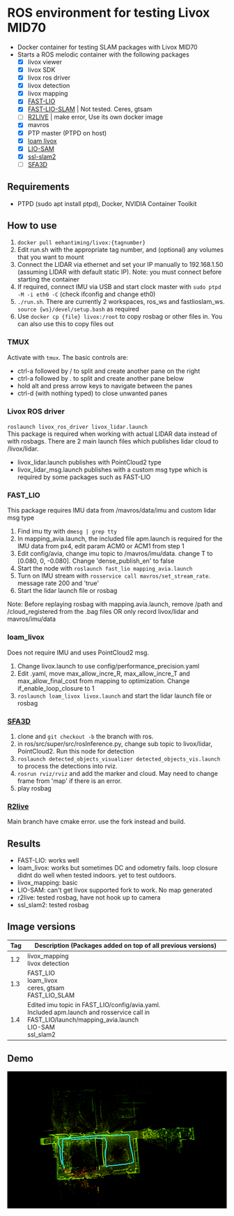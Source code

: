 # ROS environment for testing Livox MID70
- Docker container for testing SLAM packages with Livox MID70
- Starts a ROS melodic container with the following packages
    - [x] livox viewer
    - [x] livox SDK
    - [x] livox ros driver
    - [x] livox detection
    - [x] livox mapping 
    - [x] [FAST-LIO](https://github.com/DinoHub/FAST_LIO) 
    - [x] [FAST-LIO-SLAM](https://github.com/gisbi-kim/FAST_LIO_SLAM) | Not tested. Ceres, gtsam
    - [ ] [R2LIVE](https://github.com/hku-mars/r2live) | make error, Use its own docker image
    - [x] mavros
    - [x] PTP master (PTPD on host)
    - [x] [loam livox](https://github.com/hku-mars/loam_livox)   
    - [x] [LIO-SAM](https://github.com/Innopolis-UAV-Team/LIO-SAM/tree/livox)  
    - [x] [ssl-slam2](https://github.com/wh200720041/ssl_slam2)
    - [ ] [SFA3D](https://github.com/maudzung/SFA3D/tree/ea0222c1b35489dc35d8452c989c4b014e20e0da)

## Requirements
- PTPD (sudo apt install ptpd), Docker, NVIDIA Container Toolkit  

## How to use
1. `docker pull eehantiming/livox:{tagnumber}`  
2. Edit run.sh with the appropriate tag number, and (optional) any volumes that you want to mount 
3. Connect the LIDAR via ethernet and set your IP manually to 192.168.1.50 (assuming LIDAR with default static IP). Note: you must connect before starting the container
4. If required, connect IMU via USB and start clock master with `sudo ptpd -M -i eth0 -C` (check ifconfig and change eth0)
5. `./run.sh`. There are currently 2 workspaces, ros_ws and fastlioslam_ws. `source {ws}/devel/setup.bash` as required  
6. Use `docker cp {file} livox:/root` to copy rosbag or other files in. You can also use this to copy files out  

### TMUX
Activate with `tmux`. The basic controls are:  
- ctrl-a followed by / to split and create another pane on the right  
- ctrl-a followed by . to split and create another pane below  
- hold alt and press arrow keys to navigate between the panes  
- ctrl-d (with nothing typed) to close unwanted panes  

### Livox ROS driver
`roslaunch livox_ros_driver livox_lidar.launch`  
This package is required when working with actual LIDAR data instead of with rosbags. There are 2 main launch files which publishes lidar cloud to /livox/lidar.  
- livox_lidar.launch publishes with PointCloud2 type  
- livox_lidar_msg.launch publishes with a custom msg type which is required by some packages such as FAST-LIO  

### FAST_LIO  
This package requires IMU data from /mavros/data/imu and custom lidar msg type  
1. Find imu tty with `dmesg | grep tty`  
3. In mapping_avia.launch, the included file apm.launch is required for the IMU data from px4, edit param ACM0 or ACM1 from step 1  
4. Edit config/avia, change imu topic to /mavros/imu/data. change T to [0.080, 0, -0.080]. Change 'dense_publish_en' to false  
5. Start the node with `roslaunch fast_lio mapping_avia.launch`  
6. Turn on IMU stream with `rosservice call mavros/set_stream_rate`. message rate 200 and 'true'  
7. Start the lidar launch file or rosbag  

Note: Before replaying rosbag with mapping.avia.launch, remove /path and /cloud_registered from the .bag files OR only record livox/lidar and mavros/imu/data  

### loam_livox
Does not require IMU and uses PointCloud2 msg. 
1. Change livox.launch to use config/performance_precision.yaml
2. Edit .yaml, move max_allow_incre_R, max_allow_incre_T and max_allow_final_cost from mapping to optimization. Change if_enable_loop_closure to 1  
3. `roslaunch loam_livox livox.launch` and start the lidar launch file or rosbag  

### [SFA3D](https://github.com/maudzung/SFA3D/tree/ea0222c1b35489dc35d8452c989c4b014e20e0da)
1. clone and `git checkout -b` the branch with ros.
2. in ros/src/super/src/rosInference.py, change sub topic to livox/lidar, PointCloud2. Run this node for detection
3. `roslaunch detected_objects_visualizer detected_objects_vis.launch` to process the detections into rviz. 
4. `rosrun rviz/rviz` and add the marker and cloud. May need to change frame from 'map' if there is an error.
5. play rosbag 

### [R2live](https://github.com/borongyuan/r2live)
Main branch have cmake error. use the fork instead and build. 


## Results
- FAST-LIO: works well
- loam_livox: works but sometimes DC and odometry fails. loop closure didnt do well when tested indoors. yet to test outdoors.
- livox_mapping: basic
- LIO-SAM: can't get livox supported fork to work. No map generated
- r2live: tested rosbag, have not hook up to camera
- ssl_slam2: tested rosbag

## Image versions
Tag | Description (Packages added on top of all previous versions)
---|---
1.2 |  livox_mapping <br> livox detection <br> 
1.3 | FAST_LIO <br> loam_livox <br> ceres, gtsam <br> FAST_LIO_SLAM
1.4 | Edited imu topic in FAST_LIO/config/avia.yaml. <br> Included apm.launch and rosservice call in FAST_LIO/launch/mapping_avia.launch <br> LIO-SAM <br> ssl_slam2

## Demo
<img src="https://raw.githubusercontent.com/eehantiming/livox/main/media/20211124_fastlio_3.png" width="571" height="314" />